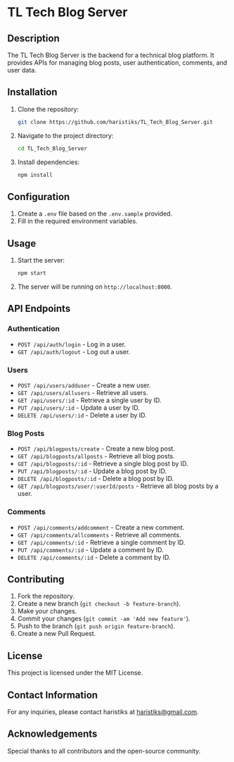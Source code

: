 # TL Tech Blog Server

## Description
The TL Tech Blog Server is the backend for a technical blog platform. It provides APIs for managing blog posts, user authentication, comments, and user data.

## Installation
1. Clone the repository:
   ```bash
   git clone https://github.com/haristiks/TL_Tech_Blog_Server.git
   ```
2. Navigate to the project directory:
   ```bash
   cd TL_Tech_Blog_Server
   ```
3. Install dependencies:
   ```bash
   npm install
   ```

## Configuration
1. Create a `.env` file based on the `.env.sample` provided.
2. Fill in the required environment variables.

## Usage
1. Start the server:
   ```bash
   npm start
   ```
2. The server will be running on `http://localhost:8000`.

## API Endpoints

### Authentication
- `POST /api/auth/login` - Log in a user.
- `GET /api/auth/logout` - Log out a user.

### Users
- `POST /api/users/adduser` - Create a new user.
- `GET /api/users/allusers` - Retrieve all users.
- `GET /api/users/:id` - Retrieve a single user by ID.
- `PUT /api/users/:id` - Update a user by ID.
- `DELETE /api/users/:id` - Delete a user by ID.

### Blog Posts
- `POST /api/blogposts/create` - Create a new blog post.
- `GET /api/blogposts/allposts` - Retrieve all blog posts.
- `GET /api/blogposts/:id` - Retrieve a single blog post by ID.
- `PUT /api/blogposts/:id` - Update a blog post by ID.
- `DELETE /api/blogposts/:id` - Delete a blog post by ID.
- `GET /api/blogposts/user/:userId/posts` - Retrieve all blog posts by a user.

### Comments
- `POST /api/comments/addcomment` - Create a new comment.
- `GET /api/comments/allcomments` - Retrieve all comments.
- `GET /api/comments/:id` - Retrieve a single comment by ID.
- `PUT /api/comments/:id` - Update a comment by ID.
- `DELETE /api/comments/:id` - Delete a comment by ID.

## Contributing
1. Fork the repository.
2. Create a new branch (`git checkout -b feature-branch`).
3. Make your changes.
4. Commit your changes (`git commit -am 'Add new feature'`).
5. Push to the branch (`git push origin feature-branch`).
6. Create a new Pull Request.

## License
This project is licensed under the MIT License.

## Contact Information
For any inquiries, please contact haristiks at haristiks@gmail.com.

## Acknowledgements
Special thanks to all contributors and the open-source community.

